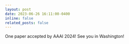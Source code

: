 ```yaml
---
layout: post
date: 2023-06-26 16:11:00-0400
inline: false
related_posts: false
---
```


One paper accepted by AAAI 2024! See you in Washington!
